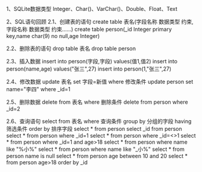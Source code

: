 1、SQLite数据类型
   Integer、Char()、VarChar()、Double、Float、Text
   
2、SQL语句回顾
   2.1、创建表的语句
   create table 表名(字段名称 数据类型 约束,字段名称 数据类型 约束......)
   create table person(_id Integer primary key,name char(9) no null,age Integer)
   
   2.2、删除表的语句
   drop table 表名
   drop table person
   
   2.3、插入数据
   insert into person(字段,字段) values(值1,值2)
   insert into person(name,age) values("张三",27)
   insert into person(1,"张三",27)
   
   2.4、修改数据
   update 表名 set 字段=新值 where 修改条件
   update person set name="李四" where _id=1
   
   2.5、删除数据
   delete from 表名 where 删除条件
   delete from person where _id=2
   
   2.6、查询语句
   select from 表名 where 查询条件 group by 分组的字段 having 筛选条件 order by 排序字段
   select * from person
   select _id from person
   select * from person where _id=1
   select * from person where _id=<>1
   select * from person where _id=1 and age>18
   select * from person where name like "%小%"
   select * from person where name like "_小%"
   select * from person name is null
   select * from person age between 10 and 20
   select * from person age>18 order by _id
